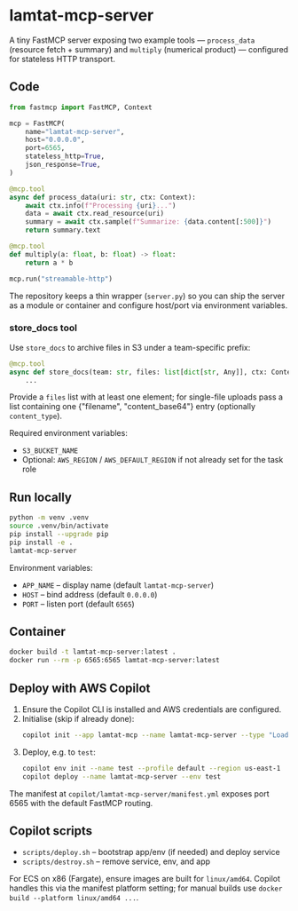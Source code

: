 # lamtat-mcp-server


A tiny FastMCP server exposing two example tools — `process_data` (resource fetch + summary) and `multiply` (numerical product) — configured for stateless HTTP transport.

## Code
```python
from fastmcp import FastMCP, Context

mcp = FastMCP(
    name="lamtat-mcp-server",
    host="0.0.0.0",
    port=6565,
    stateless_http=True,
    json_response=True,
)

@mcp.tool
async def process_data(uri: str, ctx: Context):
    await ctx.info(f"Processing {uri}...")
    data = await ctx.read_resource(uri)
    summary = await ctx.sample(f"Summarize: {data.content[:500]}")
    return summary.text

@mcp.tool
def multiply(a: float, b: float) -> float:
    return a * b

mcp.run("streamable-http")
```

The repository keeps a thin wrapper (`server.py`) so you can ship the server as a module or container and configure host/port via environment variables.

### store_docs tool
Use `store_docs` to archive files in S3 under a team-specific prefix:

```python
@mcp.tool
async def store_docs(team: str, files: list[dict[str, Any]], ctx: Context):
    ...
```

Provide a `files` list with at least one element; for single-file uploads pass a list containing one {"filename", "content_base64"} entry (optionally `content_type`).

Required environment variables:
- `S3_BUCKET_NAME`
- Optional: `AWS_REGION` / `AWS_DEFAULT_REGION` if not already set for the task role

## Run locally
```bash
python -m venv .venv
source .venv/bin/activate
pip install --upgrade pip
pip install -e .
lamtat-mcp-server
```

Environment variables:
- `APP_NAME` – display name (default `lamtat-mcp-server`)
- `HOST` – bind address (default `0.0.0.0`)
- `PORT` – listen port (default `6565`)

## Container
```bash
docker build -t lamtat-mcp-server:latest .
docker run --rm -p 6565:6565 lamtat-mcp-server:latest
```

## Deploy with AWS Copilot
1. Ensure the Copilot CLI is installed and AWS credentials are configured.
2. Initialise (skip if already done):
   ```bash
   copilot init --app lamtat-mcp --name lamtat-mcp-server --type "Load Balanced Web Service" --dockerfile Dockerfile
   ```
3. Deploy, e.g. to `test`:
   ```bash
   copilot env init --name test --profile default --region us-east-1
   copilot deploy --name lamtat-mcp-server --env test
   ```

The manifest at `copilot/lamtat-mcp-server/manifest.yml` exposes port 6565 with the default FastMCP routing.

## Copilot scripts
- `scripts/deploy.sh` – bootstrap app/env (if needed) and deploy service
- `scripts/destroy.sh` – remove service, env, and app

For ECS on x86 (Fargate), ensure images are built for `linux/amd64`. Copilot handles this via the manifest platform setting; for manual builds use `docker build --platform linux/amd64 ...`.
